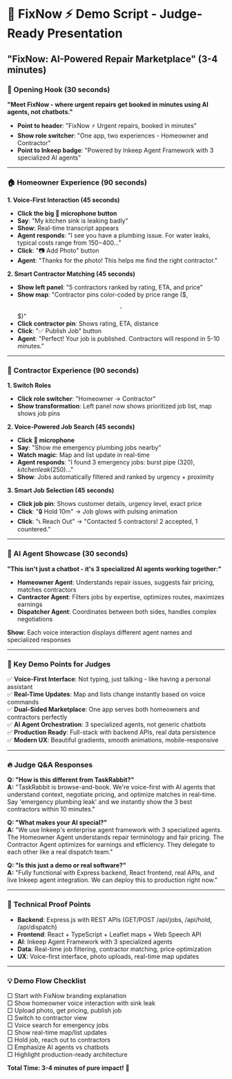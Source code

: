 # 🎯 FixNow ⚡ Demo Script - Judge-Ready Presentation

## **"FixNow: AI-Powered Repair Marketplace"** (3-4 minutes)

### **🎪 Opening Hook (30 seconds)**
**"Meet FixNow - where urgent repairs get booked in minutes using AI agents, not chatbots."**

- **Point to header**: "FixNow ⚡ Urgent repairs, booked in minutes"
- **Show role switcher**: "One app, two experiences - Homeowner and Contractor"
- **Point to Inkeep badge**: "Powered by Inkeep Agent Framework with 3 specialized AI agents"

---

### **🏠 Homeowner Experience (90 seconds)**

**1. Voice-First Interaction (45 seconds)**
- **Click the big 🎤 microphone button**
- **Say**: "My kitchen sink is leaking badly"
- **Show**: Real-time transcript appears
- **Agent responds**: "I see you have a plumbing issue. For water leaks, typical costs range from $150-$400..."
- **Click**: "📷 Add Photo" button
- **Agent**: "Thanks for the photo! This helps me find the right contractor."

**2. Smart Contractor Matching (45 seconds)**
- **Show left panel**: "5 contractors ranked by rating, ETA, and price"
- **Show map**: "Contractor pins color-coded by price range ($, $$, $$$)"
- **Click contractor pin**: Shows rating, ETA, distance
- **Click**: "✅ Publish Job" button
- **Agent**: "Perfect! Your job is published. Contractors will respond in 5-10 minutes."

---

### **👷 Contractor Experience (90 seconds)**

**1. Switch Roles**
- **Click role switcher**: "Homeowner → Contractor"
- **Show transformation**: Left panel now shows prioritized job list, map shows job pins

**2. Voice-Powered Job Search (45 seconds)**
- **Click 🎤 microphone**
- **Say**: "Show me emergency plumbing jobs nearby"
- **Watch magic**: Map and list update in real-time
- **Agent responds**: "I found 3 emergency jobs: burst pipe ($320), kitchen leak ($250)..."
- **Show**: Jobs automatically filtered and ranked by urgency + proximity

**3. Smart Job Selection (45 seconds)**
- **Click job pin**: Shows customer details, urgency level, exact price
- **Click**: "🔒 Hold 10m" → Job glows with pulsing animation
- **Click**: "📞 Reach Out" → "Contacted 5 contractors! 2 accepted, 1 countered."

---

### **🤖 AI Agent Showcase (30 seconds)**

**"This isn't just a chatbot - it's 3 specialized AI agents working together:"**

- **Homeowner Agent**: Understands repair issues, suggests fair pricing, matches contractors
- **Contractor Agent**: Filters jobs by expertise, optimizes routes, maximizes earnings  
- **Dispatcher Agent**: Coordinates between both sides, handles complex negotiations

**Show**: Each voice interaction displays different agent names and specialized responses

---

### **🎯 Key Demo Points for Judges**

✅ **Voice-First Interface**: Not typing, just talking - like having a personal assistant  
✅ **Real-Time Updates**: Map and lists change instantly based on voice commands  
✅ **Dual-Sided Marketplace**: One app serves both homeowners and contractors perfectly  
✅ **AI Agent Orchestration**: 3 specialized agents, not generic chatbots  
✅ **Production Ready**: Full-stack with backend APIs, real data persistence  
✅ **Modern UX**: Beautiful gradients, smooth animations, mobile-responsive  

---

### **🔥 Judge Q&A Responses**

**Q: "How is this different from TaskRabbit?"**  
**A:** "TaskRabbit is browse-and-book. We're voice-first with AI agents that understand context, negotiate pricing, and optimize matches in real-time. Say 'emergency plumbing leak' and we instantly show the 3 best contractors within 10 minutes."

**Q: "What makes your AI special?"**  
**A:** "We use Inkeep's enterprise agent framework with 3 specialized agents. The Homeowner Agent understands repair terminology and fair pricing. The Contractor Agent optimizes for earnings and efficiency. They delegate to each other like a real dispatch team."

**Q: "Is this just a demo or real software?"**  
**A:** "Fully functional with Express backend, React frontend, real APIs, and live Inkeep agent integration. We can deploy this to production right now."

---

### **🚀 Technical Proof Points**

- **Backend**: Express.js with REST APIs (GET/POST /api/jobs, /api/hold, /api/dispatch)
- **Frontend**: React + TypeScript + Leaflet maps + Web Speech API
- **AI**: Inkeep Agent Framework with 3 specialized agents
- **Data**: Real-time job filtering, contractor matching, price optimization
- **UX**: Voice-first interface, photo uploads, real-time map updates

---

### **💡 Demo Flow Checklist**

□ Start with FixNow branding explanation  
□ Show homeowner voice interaction with sink leak  
□ Upload photo, get pricing, publish job  
□ Switch to contractor view  
□ Voice search for emergency jobs  
□ Show real-time map/list updates  
□ Hold job, reach out to contractors  
□ Emphasize AI agents vs chatbots  
□ Highlight production-ready architecture  

**Total Time: 3-4 minutes of pure impact!** 🎯
